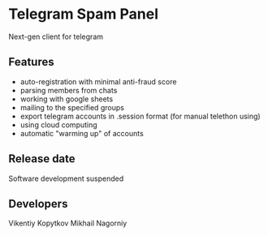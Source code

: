 # Telegram Spam Panel
Next-gen client for telegram

## Features
- auto-registration with minimal anti-fraud score
- parsing members from chats
- working with google sheets
- mailing to the specified groups
- export telegram accounts in .session format (for manual telethon using)
- using cloud computing
- automatic "warming up" of accounts

## Release date
Software development suspended

## Developers
Vikentiy Kopytkov
Mikhail Nagorniy
